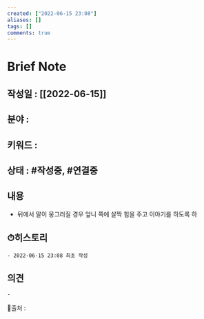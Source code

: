```yaml
---
created: ["2022-06-15 23:08"]
aliases: []
tags: []
comments: true
---
```



# Brief Note
## 작성일 : [[2022-06-15]]
## 분야 :
## 키워드 :
## 상태 :  #작성중, #연결중 


## 내용
- 뒤에서 말이 뭉그러질 경우 앞니 쪽에 살짝 힘을 주고 이야기를 하도록 하

## ⏱히스토리
	- 2022-06-15 23:08 최초 작성

## 의견
	-


📙출처 :